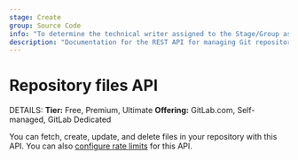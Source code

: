 ```yaml
---
stage: Create
group: Source Code
info: "To determine the technical writer assigned to the Stage/Group associated with this page, see https://handbook.gitlab.com/handbook/product/ux/technical-writing/#assignments"
description: "Documentation for the REST API for managing Git repository files in GitLab."
---
```


# Repository files API

DETAILS:
**Tier:** Free, Premium, Ultimate
**Offering:** GitLab.com, Self-managed, GitLab Dedicated

You can fetch, create, update, and delete files in your repository with this API.
You can also [configure rate limits](../administration/settings/files_api_rate_limits.md)
for this API.

